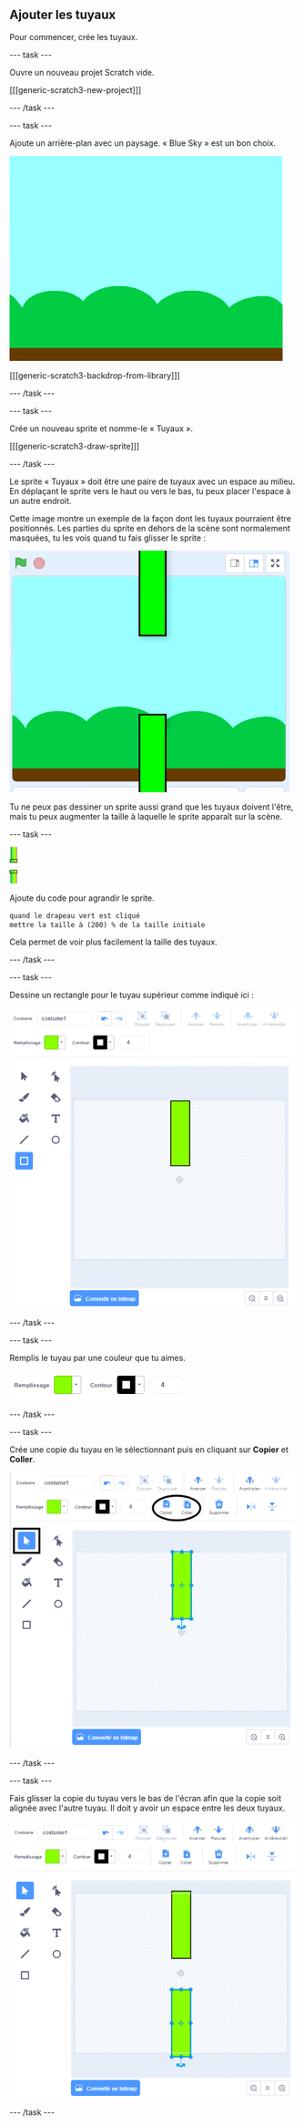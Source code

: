 ## Ajouter les tuyaux

Pour commencer, crée les tuyaux.

--- task ---

Ouvre un nouveau projet Scratch vide.

[[[generic-scratch3-new-project]]]

--- /task ---

--- task ---

Ajoute un arrière-plan avec un paysage. « Blue Sky » est un bon choix.

![capture d'écran](images/flappy-stage.png)

[[[generic-scratch3-backdrop-from-library]]]

--- /task ---

--- task ---

Crée un nouveau sprite et nomme-le « Tuyaux ».

[[[generic-scratch3-draw-sprite]]]

--- /task ---

Le sprite « Tuyaux » doit être une paire de tuyaux avec un espace au milieu. En déplaçant le sprite vers le haut ou vers le bas, tu peux placer l'espace à un autre endroit.

Cette image montre un exemple de la façon dont les tuyaux pourraient être positionnés. Les parties du sprite en dehors de la scène sont normalement masquées, tu les vois quand tu fais glisser le sprite :

![capture d'écran](images/flappy-pipes-position.png)

Tu ne peux pas dessiner un sprite aussi grand que les tuyaux doivent l'être, mais tu peux augmenter la taille à laquelle le sprite apparaît sur la scène.

--- task ---

![sprite tuyaux](images/pipes-sprite.png)

Ajoute du code pour agrandir le sprite.

```blocks3
quand le drapeau vert est cliqué
mettre la taille à (200) % de la taille initiale
```

Cela permet de voir plus facilement la taille des tuyaux.

--- /task ---

--- task ---

Dessine un rectangle pour le tuyau supérieur comme indiqué ici :

![rectangle pour le tuyau](images/flappy-pipes-rectangle.png)

--- /task ---

--- task ---

Remplis le tuyau par une couleur que tu aimes.

![remplir le rectangle](images/flappy-pipes-fill-rectangle.png)

--- /task ---

--- task ---

Crée une copie du tuyau en le sélectionnant puis en cliquant sur **Copier** et **Coller**.

![copier et coller le tuyau](images/flappy-pipes-duplicate1-annotated.png)

--- /task ---

--- task ---

Fais glisser la copie du tuyau vers le bas de l'écran afin que la copie soit alignée avec l'autre tuyau. Il doit y avoir un espace entre les deux tuyaux.

![capture d'écran](images/flappy-pipes-duplicate2.png)

--- /task ---